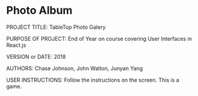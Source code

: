 # Photo Album

PROJECT TITLE: TableTop Photo Galery

PURPOSE OF PROJECT: End of Year on course covering User Interfaces in React.js

VERSION or DATE: 2018

AUTHORS: Chase Johnson, John Walton, Junyan Yang

USER INSTRUCTIONS: Follow the instructions on the screen. This is a game.
